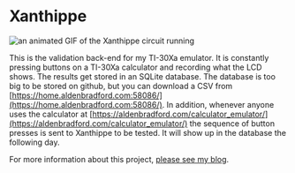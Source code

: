 # Xanthippe

![an animated GIF of the Xanthippe circuit running](xanthippe.gif)

This is the validation back-end for my TI-30Xa emulator. It is constantly pressing buttons on a TI-30Xa calculator and recording what the LCD shows. The results get stored in an SQLite database. The database is too big to be stored on github, but you can download a CSV from [https://home.aldenbradford.com:58086/](https://home.aldenbradford.com:58086/). In addition, whenever anyone uses the calculator at [https://aldenbradford.com/calculator_emulator/](https://aldenbradford.com/calculator_emulator/) the sequence of button presses is sent to Xanthippe to be tested. It will show up in the database the following day.

For more information about this project, [please see my blog](https://aldenbradford.com/tag/xanthippe.html).
